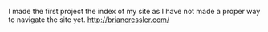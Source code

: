 I made the first project the index of my site as I have not made a proper way to navigate the site yet.
http://briancressler.com/
